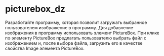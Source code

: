 # picturebox_dz
Разработайте программу, которая позволит загружать выбранное пользователем изображение в программу. Для добавление изображения в программу использовать элемент PictureBox. При клике по элементу PictureBox предлагать пользователю выбрать файл с изображением и, после выбора файла, загрузить его в качестве свойства Image элемента PictureBox.
